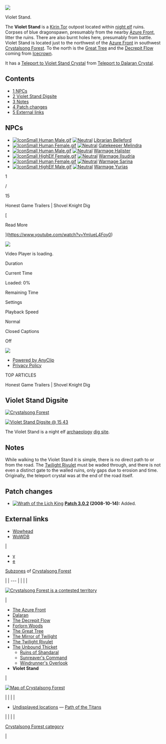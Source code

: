 [![](https://static.wikia.nocookie.net/wowpedia/images/2/2f/Violet_Stand.jpg/revision/latest/scale-to-width-down/180?cb=20091223212511)](https://static.wikia.nocookie.net/wowpedia/images/2/2f/Violet_Stand.jpg/revision/latest?cb=20091223212511)

Violet Stand.

The **Violet Stand** is a [Kirin Tor](https://wowpedia.fandom.com/wiki/Kirin_Tor "Kirin Tor") outpost located within [night elf](https://wowpedia.fandom.com/wiki/Night_elf "Night elf") ruins. Corpses of blue dragonspawn, presumably from the nearby [Azure Front](https://wowpedia.fandom.com/wiki/Azure_Front "Azure Front"), litter the ruins. There are also burnt holes here, presumably from battle. Violet Stand is located just to the northwest of the [Azure Front](https://wowpedia.fandom.com/wiki/Azure_Front "Azure Front") in southwest [Crystalsong Forest](https://wowpedia.fandom.com/wiki/Crystalsong_Forest "Crystalsong Forest"). To the north is the [Great Tree](https://wowpedia.fandom.com/wiki/Great_Tree_(Crystalsong_Forest) "Great Tree (Crystalsong Forest)") and the [Decrepit Flow](https://wowpedia.fandom.com/wiki/Decrepit_Flow "Decrepit Flow") coming from [Icecrown](https://wowpedia.fandom.com/wiki/Icecrown "Icecrown").

It has a [Teleport to Violet Stand Crystal](https://wowpedia.fandom.com/wiki/Teleport_to_Violet_Stand_Crystal "Teleport to Violet Stand Crystal") from [Teleport to Dalaran Crystal](https://wowpedia.fandom.com/wiki/Teleport_to_Dalaran_Crystal "Teleport to Dalaran Crystal").

## Contents

-   [1 NPCs](https://wowpedia.fandom.com/wiki/Violet_Stand#NPCs)
-   [2 Violet Stand Digsite](https://wowpedia.fandom.com/wiki/Violet_Stand#Violet_Stand_Digsite)
-   [3 Notes](https://wowpedia.fandom.com/wiki/Violet_Stand#Notes)
-   [4 Patch changes](https://wowpedia.fandom.com/wiki/Violet_Stand#Patch_changes)
-   [5 External links](https://wowpedia.fandom.com/wiki/Violet_Stand#External_links)

## NPCs

-   [![IconSmall Human Male.gif](https://static.wikia.nocookie.net/wowpedia/images/e/ee/IconSmall_Human_Male.gif/revision/latest/scale-to-width-down/16?cb=20200518004645)](https://static.wikia.nocookie.net/wowpedia/images/e/ee/IconSmall_Human_Male.gif/revision/latest?cb=20200518004645) [![Neutral](https://static.wikia.nocookie.net/wowpedia/images/c/cb/Neutral_15.png/revision/latest?cb=20110620220434)](https://wowpedia.fandom.com/wiki/Faction "Neutral") [Librarian Belleford](https://wowpedia.fandom.com/wiki/Librarian_Belleford "Librarian Belleford") <Kirin Tor>
-   [![IconSmall Human Female.gif](https://static.wikia.nocookie.net/wowpedia/images/8/8b/IconSmall_Human_Female.gif/revision/latest/scale-to-width-down/16?cb=20200518005219)](https://static.wikia.nocookie.net/wowpedia/images/8/8b/IconSmall_Human_Female.gif/revision/latest?cb=20200518005219) [![Neutral](https://static.wikia.nocookie.net/wowpedia/images/c/cb/Neutral_15.png/revision/latest?cb=20110620220434)](https://wowpedia.fandom.com/wiki/Faction "Neutral") [Gatekeeper Melindra](https://wowpedia.fandom.com/wiki/Gatekeeper_Melindra "Gatekeeper Melindra") <Kirin Tor>
-   [![IconSmall Human Male.gif](https://static.wikia.nocookie.net/wowpedia/images/e/ee/IconSmall_Human_Male.gif/revision/latest/scale-to-width-down/16?cb=20200518004645)](https://static.wikia.nocookie.net/wowpedia/images/e/ee/IconSmall_Human_Male.gif/revision/latest?cb=20200518004645) [![Neutral](https://static.wikia.nocookie.net/wowpedia/images/c/cb/Neutral_15.png/revision/latest?cb=20110620220434)](https://wowpedia.fandom.com/wiki/Faction "Neutral") [Warmage Halister](https://wowpedia.fandom.com/wiki/Warmage_Halister "Warmage Halister") <Kirin Tor>
-   [![IconSmall HighElf Female.gif](https://static.wikia.nocookie.net/wowpedia/images/0/07/IconSmall_HighElf_Female.gif/revision/latest/scale-to-width-down/16?cb=20200517002342)](https://static.wikia.nocookie.net/wowpedia/images/0/07/IconSmall_HighElf_Female.gif/revision/latest?cb=20200517002342) [![Neutral](https://static.wikia.nocookie.net/wowpedia/images/c/cb/Neutral_15.png/revision/latest?cb=20110620220434)](https://wowpedia.fandom.com/wiki/Faction "Neutral") [Warmage Ilsudria](https://wowpedia.fandom.com/wiki/Warmage_Ilsudria "Warmage Ilsudria") <Kirin Tor>
-   [![IconSmall Human Female.gif](https://static.wikia.nocookie.net/wowpedia/images/8/8b/IconSmall_Human_Female.gif/revision/latest/scale-to-width-down/16?cb=20200518005219)](https://static.wikia.nocookie.net/wowpedia/images/8/8b/IconSmall_Human_Female.gif/revision/latest?cb=20200518005219) [![Neutral](https://static.wikia.nocookie.net/wowpedia/images/c/cb/Neutral_15.png/revision/latest?cb=20110620220434)](https://wowpedia.fandom.com/wiki/Faction "Neutral") [Warmage Sarina](https://wowpedia.fandom.com/wiki/Warmage_Sarina "Warmage Sarina") <Kirin Tor>
-   [![IconSmall HighElf Male.gif](https://static.wikia.nocookie.net/wowpedia/images/5/5e/IconSmall_HighElf_Male.gif/revision/latest/scale-to-width-down/16?cb=20200517002221)](https://static.wikia.nocookie.net/wowpedia/images/5/5e/IconSmall_HighElf_Male.gif/revision/latest?cb=20200517002221) [![Neutral](https://static.wikia.nocookie.net/wowpedia/images/c/cb/Neutral_15.png/revision/latest?cb=20110620220434)](https://wowpedia.fandom.com/wiki/Faction "Neutral") [Warmage Yurias](https://wowpedia.fandom.com/wiki/Warmage_Yurias "Warmage Yurias") <Kirin Tor>

1

/

15

Honest Game Trailers | Shovel Knight Dig

[

Read More

](https://www.youtube.com/watch?v=YmlueL4Foy0)

![](https://cdn5.anyclip.com/soyt0YMBdFw1yoX-uCT1/1665670224473_640x360_thumbnail.jpg?wid=001w000001Y8ud2_19593)

Video Player is loading.

Duration 

Current Time 

Loaded: 0%

Remaining Time 

Settings

Playback Speed

Normal

Closed Captions

Off

[![](https://assets.anyclip.com/pub-assets/fandomcom/fandom.png)](https://www.fandom.com/?source=logo&wid=001w000001Y8ud2_19593)

-   [Powered by AnyClip](https://anyclip.com/?source=powered&wid=001w000001Y8ud2_19593)
-   [Privacy Policy](https://anyclip.com/privacy-policy/?source=policy&wid=001w000001Y8ud2_19593)

TOP ARTICLES

Honest Game Trailers | Shovel Knight Dig

## Violet Stand Digsite

[![Crystalsong Forest](https://static.wikia.nocookie.net/wowpedia/images/0/01/Crystalsong_Forest_digsites.jpg/revision/latest/scale-to-width-down/301?cb=20110620031655)](https://static.wikia.nocookie.net/wowpedia/images/0/01/Crystalsong_Forest_digsites.jpg/revision/latest?cb=20110620031655 "Crystalsong Forest")

[![Violet Stand Digsite @ 15,43](https://static.wikia.nocookie.net/wowpedia/images/d/de/Iconsmall_poi177.png/revision/latest?cb=20190405160136)](https://static.wikia.nocookie.net/wowpedia/images/d/de/Iconsmall_poi177.png/revision/latest?cb=20190405160136 "Violet Stand Digsite @ 15,43")

The Violet Stand is a night elf [archaeology](https://wowpedia.fandom.com/wiki/Archaeology "Archaeology") [dig site](https://wowpedia.fandom.com/wiki/Dig_site "Dig site").

## Notes

While walking to the Violet Stand it is simple, there is no direct path to or from the road. The [Twilight Rivulet](https://wowpedia.fandom.com/wiki/Twilight_Rivulet "Twilight Rivulet") must be waded through, and there is not even a distinct gate to the walled ruins, only gaps due to erosion and time. Originally, the teleport crystal was at the end of the road itself.

## Patch changes

-   [![Wrath of the Lich King](https://static.wikia.nocookie.net/wowpedia/images/c/c1/Wrath-Logo-Small.png/revision/latest?cb=20090403101742)](https://wowpedia.fandom.com/wiki/World_of_Warcraft:_Wrath_of_the_Lich_King "Wrath of the Lich King") **[Patch 3.0.2](https://wowpedia.fandom.com/wiki/Patch_3.0.2 "Patch 3.0.2") (2008-10-14):** Added.  
    

## External links

-   [Wowhead](https://www.wowhead.com/zone=4556)
-   [WoWDB](https://www.wowdb.com/zones/4556)

| 
-   [v](https://wowpedia.fandom.com/wiki/Template:Crystalsong_Forest "Template:Crystalsong Forest")
-   [e](https://wowpedia.fandom.com/wiki/Template:Crystalsong_Forest?action=edit)

[Subzones](https://wowpedia.fandom.com/wiki/Subzone "Subzone") of [Crystalsong Forest](https://wowpedia.fandom.com/wiki/Crystalsong_Forest "Crystalsong Forest")



 |
| --- |
|  |
| 

[![Crystalsong Forest is a contested territory](https://static.wikia.nocookie.net/wowpedia/images/1/19/Neutral_32.png/revision/latest?cb=20110620212507)](https://static.wikia.nocookie.net/wowpedia/images/1/19/Neutral_32.png/revision/latest?cb=20110620212507 "Crystalsong Forest is a contested territory")

 | 

-   [The Azure Front](https://wowpedia.fandom.com/wiki/Azure_Front "Azure Front")
-   [Dalaran](https://wowpedia.fandom.com/wiki/Dalaran "Dalaran")
-   [The Decrepit Flow](https://wowpedia.fandom.com/wiki/Decrepit_Flow "Decrepit Flow")
-   [Forlorn Woods](https://wowpedia.fandom.com/wiki/Forlorn_Woods "Forlorn Woods")
-   [The Great Tree](https://wowpedia.fandom.com/wiki/Great_Tree_(Crystalsong_Forest) "Great Tree (Crystalsong Forest)")
-   [The Mirror of Twilight](https://wowpedia.fandom.com/wiki/Mirror_of_Twilight "Mirror of Twilight")
-   [The Twilight Rivulet](https://wowpedia.fandom.com/wiki/Twilight_Rivulet "Twilight Rivulet")
-   [The Unbound Thicket](https://wowpedia.fandom.com/wiki/Unbound_Thicket "Unbound Thicket")
    -   [Ruins of Shandaral](https://wowpedia.fandom.com/wiki/Ruins_of_Shandaral "Ruins of Shandaral")
    -   [Sunreaver's Command](https://wowpedia.fandom.com/wiki/Sunreaver%27s_Command "Sunreaver's Command")
    -   [Windrunner's Overlook](https://wowpedia.fandom.com/wiki/Windrunner%27s_Overlook "Windrunner's Overlook")
-   **Violet Stand**



 | 

[![Map of Crystalsong Forest](https://static.wikia.nocookie.net/wowpedia/images/1/16/WorldMap-CrystalsongForest.jpg/revision/latest/scale-to-width-down/120?cb=20081001091342)](https://static.wikia.nocookie.net/wowpedia/images/1/16/WorldMap-CrystalsongForest.jpg/revision/latest?cb=20081001091342 "Map of Crystalsong Forest")

 |
|  |
| 

-   [Undisplayed locations](https://wowpedia.fandom.com/wiki/Undisplayed_location "Undisplayed location") — [Path of the Titans](https://wowpedia.fandom.com/wiki/Path_of_the_Titans "Path of the Titans")



 |
|  |
| 

[Crystalsong Forest category](https://wowpedia.fandom.com/wiki/Category:Crystalsong_Forest "Category:Crystalsong Forest")



 |